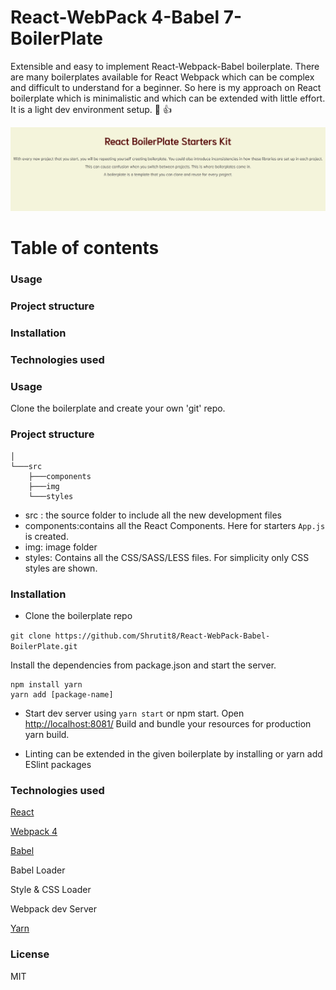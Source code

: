# React-WebPack 4-Babel 7-BoilerPlate
Extensible and easy to implement React-Webpack-Babel boilerplate.
There are many boilerplates available for React Webpack which can be complex and difficult to understand for a beginner. So here is my approach on React boilerplate which is minimalistic and which can be extended with little effort. 
It is a light dev environment setup.  :ghost: :+1:

![](https://github.com/Shrutit8/React-WebPack-Babel-BoilerPlate/blob/master/src/img/ReactBP.png)


# Table of contents

### Usage

### Project structure

### Installation

### Technologies used


### Usage
Clone the boilerplate and create your own 'git' repo.


### Project structure

```
│       
└───src
    ├───components
    ├───img
    └───styles

```
- src : the source folder to include all the new development files
- components:contains all the React Components. Here for starters `App.js` is created. 
- img: image folder
- styles: Contains all the CSS/SASS/LESS files. For simplicity only CSS styles are shown.

### Installation
- Clone the boilerplate repo

`git clone https://github.com/Shrutit8/React-WebPack-Babel-BoilerPlate.git`

Install the dependencies from package.json and start the server.
  ```
  npm install yarn
  yarn add [package-name]
  
  ```  

- Start dev server using `yarn start` or npm start. Open [http://localhost:8081/](http://localhost:8081/)
  Build and bundle your resources for production yarn build.

- Linting can be extended in the given boilerplate by installing or yarn add ESlint packages


### Technologies used

[React](https://reactjs.org/)

[Webpack 4](https://webpack.js.org/)

[Babel](https://babeljs.io/)

Babel Loader

Style & CSS Loader

Webpack dev Server

[Yarn](https://yarnpkg.com/en/)

### License
MIT
